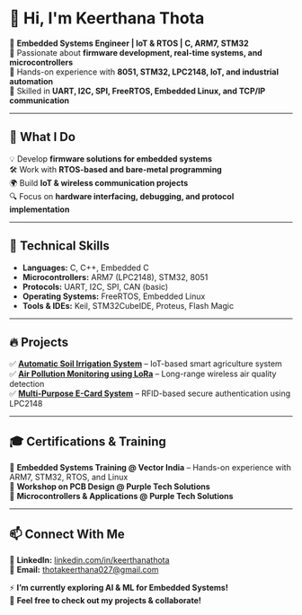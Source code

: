 # 👋 Hi, I'm Keerthana Thota  

🔹 **Embedded Systems Engineer | IoT & RTOS | C, ARM7, STM32**  
🔹 Passionate about **firmware development, real-time systems, and microcontrollers**  
🔹 Hands-on experience with **8051, STM32, LPC2148, IoT, and industrial automation**  
🔹 Skilled in **UART, I2C, SPI, FreeRTOS, Embedded Linux, and TCP/IP communication**  

---

## 🚀 What I Do  
💡 Develop **firmware solutions for embedded systems**  
🛠️ Work with **RTOS-based and bare-metal programming**  
🌍 Build **IoT & wireless communication projects**  
🔍 Focus on **hardware interfacing, debugging, and protocol implementation**  

---

## 📌 Technical Skills  
- **Languages:** C, C++, Embedded C  
- **Microcontrollers:** ARM7 (LPC2148), STM32, 8051  
- **Protocols:** UART, I2C, SPI, CAN (basic)  
- **Operating Systems:** FreeRTOS, Embedded Linux  
- **Tools & IDEs:** Keil, STM32CubeIDE, Proteus, Flash Magic  

---

## 🔥 Projects  
✅ **[Automatic Soil Irrigation System](#)** – IoT-based smart agriculture system  
✅ **[Air Pollution Monitoring using LoRa](#)** – Long-range wireless air quality detection  
✅ **[Multi-Purpose E-Card System](#)** – RFID-based secure authentication using LPC2148  

---

## 🎓 Certifications & Training  
📌 **Embedded Systems Training @ Vector India** – Hands-on experience with ARM7, STM32, RTOS, and Linux  
📌 **Workshop on PCB Design @ Purple Tech Solutions**  
📌 **Microcontrollers & Applications @ Purple Tech Solutions**  

---

## 📫 Connect With Me  
💼 **LinkedIn:** [linkedin.com/in/keerthanathota](https://linkedin.com/)  
📩 **Email:** thotakeerthana027@gmail.com  

⚡ **I’m currently exploring AI & ML for Embedded Systems!**  
🚀 **Feel free to check out my projects & collaborate!**  
